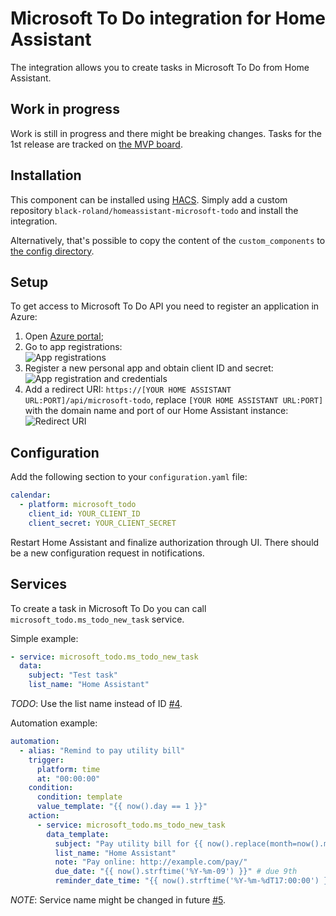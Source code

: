 # Microsoft To Do integration for Home Assistant

The integration allows you to create tasks in Microsoft To Do from Home Assistant.

## Work in progress

Work is still in progress and there might be breaking changes. Tasks for the 1st release are tracked on [the MVP board](https://github.com/black-roland/homeassistant-microsoft-todo/projects/2).

## Installation

This component can be installed using [HACS](https://github.com/hacs/integration). Simply add a custom repository `black-roland/homeassistant-microsoft-todo` and install the integration.

Alternatively, that's possible to copy the content of the `custom_components` to [the config directory](https://developers.home-assistant.io/docs/en/creating_component_loading.html).

## Setup

To get access to Microsoft To Do API you need to register an application in Azure:

1. Open [Azure portal](https://portal.azure.com/#home);
1. Go to app registrations:<br />
   ![App registrations](https://share.roland.black/file/black-roland-share/96db74de-fb21-11e9-a480-f81654971495/app-registrations.gif)
1. Register a new personal app and obtain client ID and secret:<br />
   ![App registration and credentials](https://share.roland.black/file/black-roland-share/272d1efc-fb22-11e9-9aa9-f81654971495/register-app-obtain-creds.gif)
1. Add a redirect URI: `https://[YOUR HOME ASSISTANT URL:PORT]/api/microsoft-todo`, replace `[YOUR HOME ASSISTANT URL:PORT]` with the domain name and port of our Home Assistant instance:<br />
   ![Redirect URI](https://share.roland.black/file/black-roland-share/d9a41612-fb22-11e9-8f90-f81654971495/redirect-uri.gif)

## Configuration

Add the following section to your `configuration.yaml` file:

```yaml
calendar:
  - platform: microsoft_todo
    client_id: YOUR_CLIENT_ID
    client_secret: YOUR_CLIENT_SECRET
```

Restart Home Assistant and finalize authorization through UI. There should be a new configuration request in notifications.

## Services

To create a task in Microsoft To Do you can call `microsoft_todo.ms_todo_new_task` service.

Simple example:

```yaml
- service: microsoft_todo.ms_todo_new_task
  data:
    subject: "Test task"
    list_name: "Home Assistant"
```

*TODO*: Use the list name instead of ID [#4](https://github.com/black-roland/homeassistant-microsoft-todo/issues/4).

Automation example:

```yaml
automation:
  - alias: "Remind to pay utility bill"
    trigger:
      platform: time
      at: "00:00:00"
    condition:
      condition: template
      value_template: "{{ now().day == 1 }}"
    action:
      - service: microsoft_todo.ms_todo_new_task
        data_template:
          subject: "Pay utility bill for {{ now().replace(month=now().month - 1).strftime('%B') }}" # previous month name
          list_name: "Home Assistant"
          note: "Pay online: http://example.com/pay/"
          due_date: "{{ now().strftime('%Y-%m-09') }}" # due 9th
          reminder_date_time: "{{ now().strftime('%Y-%m-%dT17:00:00') }}" # at 17:00 today
```

*NOTE*: Service name might be changed in future [#5](https://github.com/black-roland/homeassistant-microsoft-todo/issues/5).
